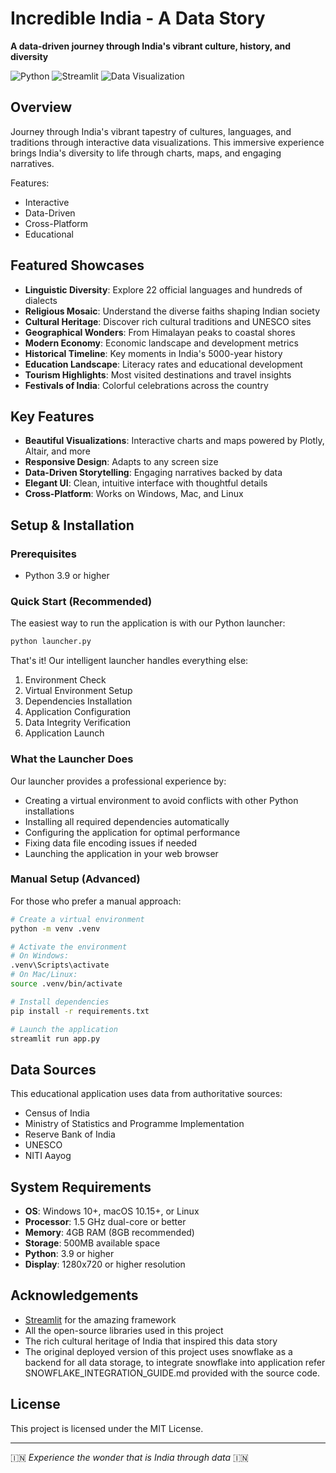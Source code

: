 # Incredible India - A Data Story

**A data-driven journey through India's vibrant culture, history, and diversity**

![Python](https://img.shields.io/badge/Python-3776AB?style=for-the-badge&logo=python&logoColor=white)
![Streamlit](https://img.shields.io/badge/Streamlit-FF4B4B?style=for-the-badge&logo=streamlit&logoColor=white)
![Data Visualization](https://img.shields.io/badge/Data%20Visualization-239120?style=for-the-badge&logo=plotly&logoColor=white)

## Overview

Journey through India's vibrant tapestry of cultures, languages, and traditions through interactive data visualizations. This immersive experience brings India's diversity to life through charts, maps, and engaging narratives.

Features:
- Interactive
- Data-Driven
- Cross-Platform
- Educational

## Featured Showcases

- **Linguistic Diversity**: Explore 22 official languages and hundreds of dialects
- **Religious Mosaic**: Understand the diverse faiths shaping Indian society
- **Cultural Heritage**: Discover rich cultural traditions and UNESCO sites
- **Geographical Wonders**: From Himalayan peaks to coastal shores
- **Modern Economy**: Economic landscape and development metrics
- **Historical Timeline**: Key moments in India's 5000-year history
- **Education Landscape**: Literacy rates and educational development
- **Tourism Highlights**: Most visited destinations and travel insights
- **Festivals of India**: Colorful celebrations across the country

## Key Features

- **Beautiful Visualizations**: Interactive charts and maps powered by Plotly, Altair, and more
- **Responsive Design**: Adapts to any screen size
- **Data-Driven Storytelling**: Engaging narratives backed by data
- **Elegant UI**: Clean, intuitive interface with thoughtful details
- **Cross-Platform**: Works on Windows, Mac, and Linux

## Setup & Installation

### Prerequisites
- Python 3.9 or higher

### Quick Start (Recommended)

The easiest way to run the application is with our Python launcher:

```bash
python launcher.py
```

That's it! Our intelligent launcher handles everything else:

1. Environment Check
2. Virtual Environment Setup
3. Dependencies Installation
4. Application Configuration
5. Data Integrity Verification
6. Application Launch

### What the Launcher Does

Our launcher provides a professional experience by:

- Creating a virtual environment to avoid conflicts with other Python installations
- Installing all required dependencies automatically
- Configuring the application for optimal performance
- Fixing data file encoding issues if needed
- Launching the application in your web browser

### Manual Setup (Advanced)

For those who prefer a manual approach:

```bash
# Create a virtual environment
python -m venv .venv

# Activate the environment
# On Windows:
.venv\Scripts\activate
# On Mac/Linux:
source .venv/bin/activate

# Install dependencies
pip install -r requirements.txt

# Launch the application
streamlit run app.py
```

## Data Sources

This educational application uses data from authoritative sources:

- Census of India
- Ministry of Statistics and Programme Implementation
- Reserve Bank of India
- UNESCO
- NITI Aayog

## System Requirements

- **OS**: Windows 10+, macOS 10.15+, or Linux
- **Processor**: 1.5 GHz dual-core or better
- **Memory**: 4GB RAM (8GB recommended)
- **Storage**: 500MB available space
- **Python**: 3.9 or higher
- **Display**: 1280x720 or higher resolution

## Acknowledgements

- [Streamlit](https://streamlit.io) for the amazing framework
- All the open-source libraries used in this project
- The rich cultural heritage of India that inspired this data story
- The original deployed version of this project uses snowflake as a backend for all data storage, to integrate snowflake into application refer SNOWFLAKE_INTEGRATION_GUIDE.md provided with the source code.

## License

This project is licensed under the MIT License.

---

🇮🇳 *Experience the wonder that is India through data* 🇮🇳 
